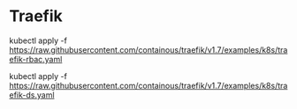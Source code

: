 # Traefik

kubectl apply -f https://raw.githubusercontent.com/containous/traefik/v1.7/examples/k8s/traefik-rbac.yaml

kubectl apply -f https://raw.githubusercontent.com/containous/traefik/v1.7/examples/k8s/traefik-ds.yaml

